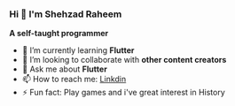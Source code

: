### Hi  👋 I'm Shehzad Raheem

**A self-taught programmer** 

- 🌱 I’m currently learning **Flutter**
- 👯 I’m looking to collaborate with **other content creators**
- 💬 Ask me about **Flutter**
- 📫 How to reach me: [Linkdin](https://www.linkedin.com/in/shehzad-raheem-162902171/)
- ⚡ Fun fact: Play games and i've great interest in History

